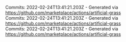 Commits: 2022-02-24T13:41:21.203Z - Generated via https://github.com/marketplace/actions/artificial-grass
<br>
Commits: 2022-02-24T13:41:21.203Z - Generated via https://github.com/marketplace/actions/artificial-grass
<br>
Commits: 2022-02-24T13:41:21.203Z - Generated via https://github.com/marketplace/actions/artificial-grass
<br>
